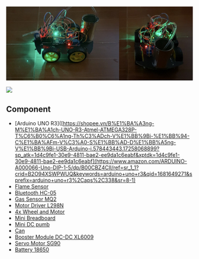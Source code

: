 
![](/Image/img.jpg)

![](/Shortvideo/video.gif)

## Component
* [Arduino UNO R3]([https://shopee.vn/B%E1%BA%A3ng-M%E1%BA%A1ch-UNO-R3-Atmel-ATMEGA328P-T%C6%B0%C6%A1ng-Th%C3%ADch-V%E1%BB%9Bi-%E1%BB%94-C%E1%BA%AFm-V%C3%A0-S%E1%BB%AD-D%E1%BB%A5ng-V%E1%BB%9Bi-USB-Arduino-i.578443443.17258068899?sp_atk=1d4c9fe1-30e9-4811-bae2-ee9da1c6eabf&xptdk=1d4c9fe1-30e9-4811-bae2-ee9da1c6eabf](https://www.amazon.com/ARDUINO-A000066-Uno-DIP-1-5/dp/B00CBZ4CII/ref=sr_1_1?crid=B2O94XSWPWUQ&keywords=arduino+uno+r3&qid=1681649271&sprefix=arduino+uno+r3%2Caps%2C338&sr=8-1)
* [Flame Sensor](https://www.amazon.com/UIOTEC-Smartsense-Temperature-Detecting-Compatible/dp/B07DNXVGCM/ref=sr_1_2?keywords=flame+sensor+arduino&qid=1681649329&sprefix=flame+se%2Caps%2C369&sr=8-2)
* [Bluetooth HC-05](https://www.amazon.com/Phoncoo-Wireless-Bluetooth-Transceiver-Converter/dp/B07JH5NQGX/ref=sr_1_3?crid=1G7OUSDC5437H&keywords=bluetooth+hc-05&qid=1681649387&sprefix=bluetooth+hc-%2Caps%2C357&sr=8-3)
* [Gas Sensor MQ2](https://www.amazon.com/Reland-Sun-MQ-2-Sensor-Module/dp/B09NN39G8X/ref=sr_1_5?crid=2WX90197V4BS1&keywords=Gas+sensor+mq2+arduino&qid=1681649460&sprefix=gas+sensor+q2+arduino%2Caps%2C482&sr=8-5)
* [Motor Driver L298N](https://www.amazon.com/Bridge-Stepper-Driver-Module-Controller/dp/B09T6K9RFZ/ref=sr_1_2?crid=EYTFOL2Y9HKA&keywords=motor+driver+l298&qid=1681649575&sprefix=motor+driver+l29%2Caps%2C361&sr=8-2)
* [4x Wheel and Motor](https://www.amazon.com/Electric-Plastic-Magnetic-Gearbox-Engine/dp/B09MFBSFBB/ref=sr_1_4?crid=1ENYD25H1ZG2Y&keywords=wheel+and+motor+5v&qid=1681649657&sprefix=wheel+and+motor+5v%2Caps%2C369&sr=8-4)
* [Mini Breadboard](https://www.amazon.com/Breadboard-Solderless-Prototype-Different-Raspberry/dp/B07LF71ZTS/ref=sr_1_1?keywords=mini+breadboard&qid=1681649824&sprefix=Mini+brea%2Caps%2C368&sr=8-1)
* [Mini DC pumb](https://www.amazon.com/Submersible-Aquariums-Fountain-Hydroponics-Garden/dp/B0B15C9H2Z/ref=sr_1_2?keywords=dc+pump+5v&qid=1681649856&sprefix=dc+pum%2Caps%2C342&sr=8-2)
* [Can]()
* [Booster Module DC-DC XL6009](https://www.amazon.com/XL6009-Booster-Module-Adjustable-Step-up/dp/B0BQDY2WS9/ref=sr_1_1?crid=310V8EZ4KXQCQ&keywords=Module+DC+XL6009&qid=1681649964&sprefix=module+dc+xl6009%2Caps%2C383&sr=8-1)
* [Servo Motor SG90](https://www.amazon.com/10Pcs-Servos-Helicopter-Airplane-Controls/dp/B08KY49SFX/ref=sr_1_3?crid=1C3N7M9UGXFBO&keywords=servo+motors+90g&qid=1681650043&sprefix=servo+motors+90%2Caps%2C360&sr=8-3)
* [Battery 18650](https://www.amazon.com/TWTADE-Slots-Battery-Holder-Double/dp/B092ZNFPNH/ref=sr_1_3?crid=3A8TSHH2QCR69&keywords=battery+holder+18650&qid=1681650087&sprefix=battery+holder+18650%2Caps%2C473&sr=8-3)
